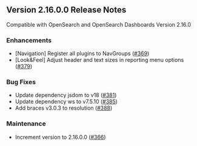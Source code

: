## Version 2.16.0.0 Release Notes

Compatible with OpenSearch and OpenSearch Dashboards Version 2.16.0

### Enhancements
* [Navigation] Register all plugins to NavGroups ([#369](https://github.com/opensearch-project/dashboards-reporting/pull/369))
* [Look&Feel] Adjust header and text sizes in reporting menu options ([#379](https://github.com/opensearch-project/dashboards-reporting/pull/379))

### Bug Fixes
* Update dependency jsdom to v18 ([#381](https://github.com/opensearch-project/dashboards-reporting/pull/381))
* Update dependency ws to v7.5.10 ([#385](https://github.com/opensearch-project/dashboards-reporting/pull/385))
* Add braces v3.0.3 to resolution ([#388](https://github.com/opensearch-project/dashboards-reporting/pull/388))

### Maintenance
* Increment version to 2.16.0.0 ([#366](https://github.com/opensearch-project/dashboards-reporting/pull/366))
